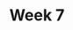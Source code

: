 ---
    title: Week 7
    weekNumber: 7
    days:
      - date: 2022-11-7
        events:
          "**LEC 19**{: .label .label-lecture } [Bootstrapping, Percentiles, and Confidence Intervals](http://datahub.ucsd.edu/user-redirect/git-sync?repo=https://github.com/dsc-courses/dsc10-2022-fa&subPath=lectures/lec19/lec19.ipynb) [✏️](resources/lectures/lec19/lec19.html)":
            "[CIT 13.1-13.3](https://inferentialthinking.com/chapters/13/1/Percentiles.html)"
                
          "**DIS 7**{: .label .label-disc } [Hypothesis Testing and Permutation Testing](https://practice.dsc10.com/disc07)":
      - date: 2022-11-8
        events:
          
          "**HW 5**{: .label .label-hw } **[Simulation, Sampling, and Hypothesis Testing](http://datahub.ucsd.edu/user-redirect/git-sync?repo=https://github.com/dsc-courses/dsc10-2022-fa&subPath=homeworks/hw05/hw05.ipynb)**":
      - date: 2022-11-9
        events:
          "**LEC 20**{: .label .label-lecture } CIs for Hypothesis Testing, Center and Spread":
            "[CIT 13.4-14.2](https://inferentialthinking.com/chapters/13/4/Using_Confidence_Intervals.html)"
                
      - date: 2022-11-11
        events:
          
          "No Lecture (Veterans Day 🎖️)":
      - date: 2022-11-12
        events:
          
          "**Lab 6**{: .label .label-lab } **[Resampling and the Bootstrap](http://datahub.ucsd.edu/user-redirect/git-sync?repo=https://github.com/dsc-courses/dsc10-2022-fa&subPath=labs/lab06/lab06.ipynb)**":
---